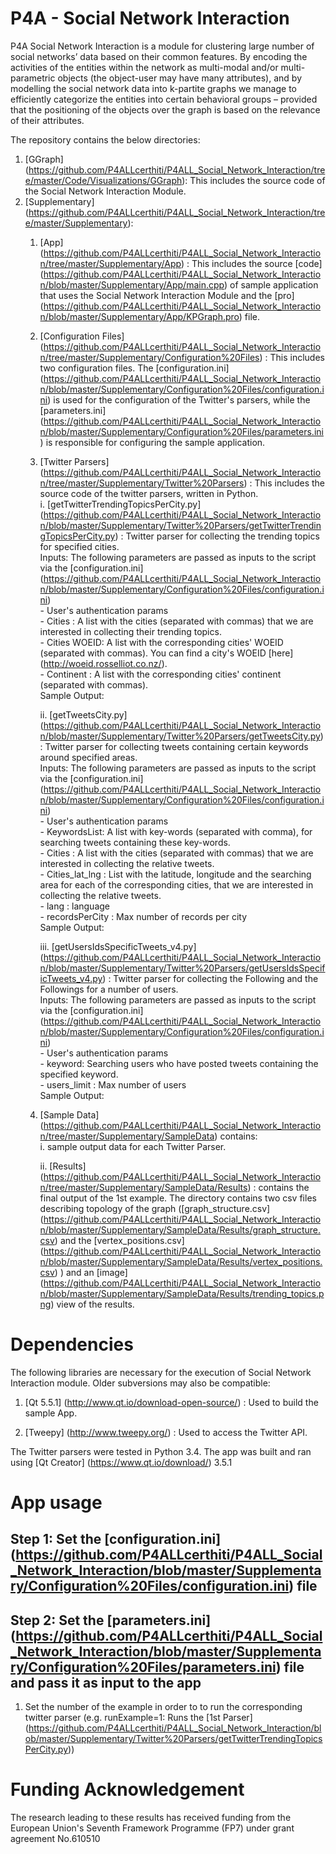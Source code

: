 # P4A - Social Network Interaction     

P4A Social Network Interaction is a module for clustering large number of social networks’ data based on their common features. By encoding the 
activities of the entities within the network as multi-modal and/or multi-parametric objects (the object-user may 
have many attributes), and by modelling the social network data into k-partite graphs we manage to efficiently
 categorize the entities into certain behavioral groups – provided that the positioning of the objects over the 
 graph is based on the relevance of their attributes.

The repository contains the below directories:  

1. [GGraph] (https://github.com/P4ALLcerthiti/P4ALL_Social_Network_Interaction/tree/master/Code/Visualizations/GGraph): This includes the source code of the Social Network Interaction Module.
2. [Supplementary] (https://github.com/P4ALLcerthiti/P4ALL_Social_Network_Interaction/tree/master/Supplementary): 
	1. [App] (https://github.com/P4ALLcerthiti/P4ALL_Social_Network_Interaction/tree/master/Supplementary/App) : This includes the source [code] (https://github.com/P4ALLcerthiti/P4ALL_Social_Network_Interaction/blob/master/Supplementary/App/main.cpp) of  sample application that uses the Social Network Interaction Module and the [pro] (https://github.com/P4ALLcerthiti/P4ALL_Social_Network_Interaction/blob/master/Supplementary/App/KPGraph.pro) file.   
	2. [Configuration Files] (https://github.com/P4ALLcerthiti/P4ALL_Social_Network_Interaction/tree/master/Supplementary/Configuration%20Files) : This includes two configuration files. The [configuration.ini] (https://github.com/P4ALLcerthiti/P4ALL_Social_Network_Interaction/blob/master/Supplementary/Configuration%20Files/configuration.ini) is used for the configuration of the Twitter's parsers, while the [parameters.ini] (https://github.com/P4ALLcerthiti/P4ALL_Social_Network_Interaction/blob/master/Supplementary/Configuration%20Files/parameters.ini) is responsible for configuring the sample application. 
	3. [Twitter Parsers] (https://github.com/P4ALLcerthiti/P4ALL_Social_Network_Interaction/tree/master/Supplementary/Twitter%20Parsers) : This includes the source code of the twitter parsers, written in Python.  
		i. [getTwitterTrendingTopicsPerCity.py] (https://github.com/P4ALLcerthiti/P4ALL_Social_Network_Interaction/blob/master/Supplementary/Twitter%20Parsers/getTwitterTrendingTopicsPerCity.py) : Twitter parser for collecting the trending topics for specified cities.  
			Inputs: The following parameters are passed as inputs to the script via the [configuration.ini] (https://github.com/P4ALLcerthiti/P4ALL_Social_Network_Interaction/blob/master/Supplementary/Configuration%20Files/configuration.ini)  
					- User's authentication params  
					- Cities : A list with the cities (separated with commas) that we are interested in  collecting their trending topics.  
					- Cities WOEID: A list with the corresponding cities' WOEID (separated with commas). You can find a city's WOEID [here] (http://woeid.rosselliot.co.nz/).  
					- Continent : A list with the corresponding cities' continent (separated with commas).  
			Sample Output:   
					
		ii. [getTweetsCity.py] (https://github.com/P4ALLcerthiti/P4ALL_Social_Network_Interaction/blob/master/Supplementary/Twitter%20Parsers/getTweetsCity.py) : Twitter parser for collecting tweets containing certain keywords around specified areas.  
			Inputs: The following parameters are passed as inputs to the script via the [configuration.ini] (https://github.com/P4ALLcerthiti/P4ALL_Social_Network_Interaction/blob/master/Supplementary/Configuration%20Files/configuration.ini)  
					- User's authentication params  
					- KeywordsList: A list with key-words (separated with comma), for searching tweets containing these key-words.  
					- Cities : A list with the cities (separated with commas) that we are interested in  collecting the relative tweets.  
					- Cities_lat_lng : List with the latitude, longitude and the searching area for each of the corresponding cities, that we are interested in  collecting the relative tweets.   
					- lang : language  
					- recordsPerCity : Max number of records per city  
			Sample Output:  
			
		iii. [getUsersIdsSpecificTweets_v4.py] (https://github.com/P4ALLcerthiti/P4ALL_Social_Network_Interaction/blob/master/Supplementary/Twitter%20Parsers/getUsersIdsSpecificTweets_v4.py) : Twitter parser for collecting the Following and the Followings for a number of users.  
			Inputs: The following parameters are passed as inputs to the script via the [configuration.ini] (https://github.com/P4ALLcerthiti/P4ALL_Social_Network_Interaction/blob/master/Supplementary/Configuration%20Files/configuration.ini)  
					- User's authentication params  
					- keyword: Searching users who have posted tweets containing the specified keyword.  
					- users_limit : Max number of users  
			Sample Output:  
	4. [Sample Data] (https://github.com/P4ALLcerthiti/P4ALL_Social_Network_Interaction/tree/master/Supplementary/SampleData) contains:   
		i.  sample output data for each Twitter Parser.  
		
		ii. [Results] (https://github.com/P4ALLcerthiti/P4ALL_Social_Network_Interaction/tree/master/Supplementary/SampleData/Results) : contains the final output of the 1st example. The directory contains two csv files describing topology of the graph ([graph_structure.csv] (https://github.com/P4ALLcerthiti/P4ALL_Social_Network_Interaction/blob/master/Supplementary/SampleData/Results/graph_structure.csv) and the  [vertex_positions.csv] (https://github.com/P4ALLcerthiti/P4ALL_Social_Network_Interaction/blob/master/Supplementary/SampleData/Results/vertex_positions.csv) ) and an [image] (https://github.com/P4ALLcerthiti/P4ALL_Social_Network_Interaction/blob/master/Supplementary/SampleData/Results/trending_topics.png) view of the results.  
	

# Dependencies  

The following libraries are necessary for the execution of Social Network Interaction module. Older subversions may also be compatible:  

1. [Qt 5.5.1] (http://www.qt.io/download-open-source/) : Used to build the sample App.        

2. [Tweepy] (http://www.tweepy.org/) : Used to access the Twitter API.      

The Twitter parsers were tested in Python 3.4. The app was built and ran using [Qt Creator] (https://www.qt.io/download/) 3.5.1  

# App usage   

## Step 1: Set the [configuration.ini] (https://github.com/P4ALLcerthiti/P4ALL_Social_Network_Interaction/blob/master/Supplementary/Configuration%20Files/configuration.ini) file    

## Step 2: Set the [parameters.ini] (https://github.com/P4ALLcerthiti/P4ALL_Social_Network_Interaction/blob/master/Supplementary/Configuration%20Files/parameters.ini) file and pass it as input to the app

1. Set the number of the example in order to to run the corresponding twitter parser (e.g. runExample=1: Runs the [1st Parser] (https://github.com/P4ALLcerthiti/P4ALL_Social_Network_Interaction/blob/master/Supplementary/Twitter%20Parsers/getTwitterTrendingTopicsPerCity.py))


# Funding Acknowledgement

The research leading to these results has received funding from the European Union's Seventh Framework Programme (FP7) under grant agreement No.610510